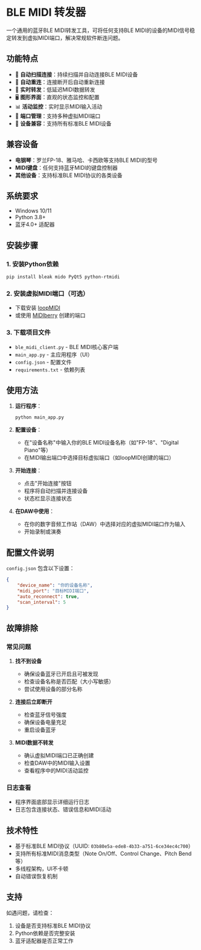 # BLE MIDI 转发器

一个通用的蓝牙BLE MIDI转发工具，可将任何支持BLE MIDI的设备的MIDI信号稳定转发到虚拟MIDI端口，解决常规软件断连问题。

## 功能特点

- 🔄 **自动扫描连接**：持续扫描并自动连接BLE MIDI设备
- 🔁 **自动重连**：连接断开后自动重新连接
- 🎹 **实时转发**：低延迟MIDI数据转发
- 🖥️ **图形界面**：直观的状态监控和配置
- 📊 **活动监控**：实时显示MIDI输入活动
- 🔧 **端口管理**：支持多种虚拟MIDI端口
- 🎯 **设备兼容**：支持所有标准BLE MIDI设备

## 兼容设备

- **电钢琴**：罗兰FP-18、雅马哈、卡西欧等支持BLE MIDI的型号
- **MIDI键盘**：任何支持蓝牙MIDI的键盘控制器
- **其他设备**：支持标准BLE MIDI协议的各类设备

## 系统要求

- Windows 10/11
- Python 3.8+
- 蓝牙4.0+ 适配器

## 安装步骤

### 1. 安装Python依赖
```bash
pip install bleak mido PyQt5 python-rtmidi
```

### 2. 安装虚拟MIDI端口（可选）
- 下载安装 [loopMIDI](https://www.tobias-erichsen.de/software/loopmidi.html)
- 或使用 [MIDIberry](https://www.microsoft.com/store/productId/9NBLGGH69D85) 创建的端口

### 3. 下载项目文件
- `ble_midi_client.py` - BLE MIDI核心客户端
- `main_app.py` - 主应用程序（UI）
- `config.json` - 配置文件
- `requirements.txt` - 依赖列表

## 使用方法

1. **运行程序**：
   ```bash
   python main_app.py
   ```

2. **配置设备**：
   - 在"设备名称"中输入你的BLE MIDI设备名称（如"FP-18"、"Digital Piano"等）
   - 在MIDI输出端口中选择目标虚拟端口（如loopMIDI创建的端口）

3. **开始连接**：
   - 点击"开始连接"按钮
   - 程序将自动扫描并连接设备
   - 状态栏显示连接状态

4. **在DAW中使用**：
   - 在你的数字音频工作站（DAW）中选择对应的虚拟MIDI端口作为输入
   - 开始录制或演奏

## 配置文件说明

`config.json` 包含以下设置：
```json
{
    "device_name": "你的设备名称",
    "midi_port": "目标MIDI端口",
    "auto_reconnect": true,
    "scan_interval": 5
}
```

## 故障排除

### 常见问题

1. **找不到设备**
   - 确保设备蓝牙已开启且可被发现
   - 检查设备名称是否匹配（大小写敏感）
   - 尝试使用设备的部分名称

2. **连接后立即断开**
   - 检查蓝牙信号强度
   - 确保设备电量充足
   - 重启设备蓝牙

3. **MIDI数据不转发**
   - 确认虚拟MIDI端口已正确创建
   - 检查DAW中的MIDI输入设置
   - 查看程序中的MIDI活动监控

### 日志查看
- 程序界面底部显示详细运行日志
- 日志包含连接状态、错误信息和MIDI活动

## 技术特性

- 基于标准BLE MIDI协议（UUID: `03b80e5a-ede8-4b33-a751-6ce34ec4c700`）
- 支持所有标准MIDI消息类型（Note On/Off、Control Change、Pitch Bend等）
- 多线程架构，UI不卡顿
- 自动错误恢复机制


## 支持

如遇问题，请检查：
1. 设备是否支持标准BLE MIDI协议
2. Python依赖是否完整安装
3. 蓝牙适配器是否正常工作
```
